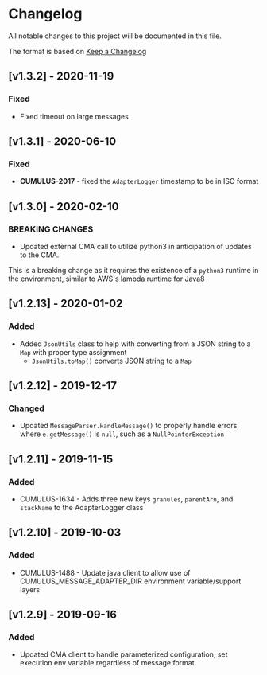 # Changelog

All notable changes to this project will be documented in this file.

The format is based on [Keep a Changelog](http://keepachangelog.com/en/1.0.0/)

## [v1.3.2] - 2020-11-19

### Fixed

- Fixed timeout on large messages

## [v1.3.1] - 2020-06-10

### Fixed

- **CUMULUS-2017** - fixed the `AdapterLogger` timestamp to be in ISO format

## [v1.3.0] - 2020-02-10

### BREAKING CHANGES

- Updated external CMA call to utilize python3 in anticipation of updates to the CMA.

This is a breaking change as it requires the existence of a `python3` runtime in the environment, similar to AWS's lambda runtime for Java8

## [v1.2.13] - 2020-01-02

### Added

- Added `JsonUtils` class to help with converting from a JSON string to a `Map` with proper type assignment
  - `JsonUtils.toMap()` converts JSON string to a `Map`

## [v1.2.12] - 2019-12-17

### Changed

- Updated `MessageParser.HandleMessage()` to properly handle errors where `e.getMessage()` is `null`, such as a `NullPointerException`

## [v1.2.11] - 2019-11-15

### Added

- CUMULUS-1634 - Adds three new keys `granules`, `parentArn`, and `stackName` to the AdapterLogger class

## [v1.2.10] - 2019-10-03

### Added

- CUMULUS-1488 - Update java client to allow use of CUMULUS_MESSAGE_ADAPTER_DIR environment variable/support layers

## [v1.2.9] - 2019-09-16

### Added

- Updated CMA client to handle parameterized configuration, set execution env variable regardless of message format
